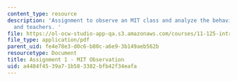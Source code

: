 ```yaml
---
content_type: resource
description: 'Assignment to observe an MIT class and analyze the behavior of students
  and teachers. '
file: https://ol-ocw-studio-app-qa.s3.amazonaws.com/courses/11-125-introduction-to-education-understanding-and-evaluating-education-spring-2009/a4484f4539a71b583382bfb42f34eafa_MIT11_125s09_assn_Assignment01.pdf
file_type: application/pdf
parent_uid: fe4e78e3-d0c6-b80c-a6e9-3b149aeb562b
resourcetype: Document
title: Assignment 1 - MIT Observation
uid: a4484f45-39a7-1b58-3382-bfb42f34eafa
---
```

